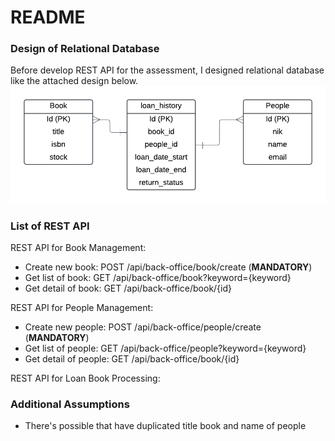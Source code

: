 # README

### Design of Relational Database
Before develop REST API for the assessment, I designed relational database like the attached design below.
![image](./src/main/resources/design_db.png)

### List of REST API

REST API for Book Management: 

* Create new book: POST /api/back-office/book/create (**MANDATORY**)
* Get list of book: GET /api/back-office/book?keyword={keyword}
* Get detail of book: GET /api/back-office/book/{id}


REST API for People Management: 

* Create new people: POST /api/back-office/people/create (**MANDATORY**)
* Get list of people: GET /api/back-office/people?keyword={keyword}
* Get detail of people:  GET /api/back-office/book/{id}

REST API for Loan Book Processing: 

### Additional Assumptions

* There's possible that have duplicated title book and name of people
